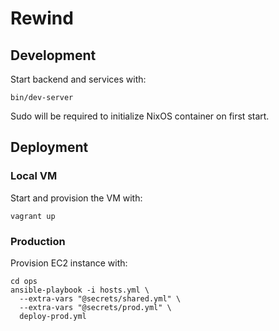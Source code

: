 # Rewind

## Development

Start backend and services with:

    bin/dev-server

Sudo will be required to initialize NixOS container on first start.

## Deployment

### Local VM

Start and provision the VM with:

    vagrant up

### Production

Provision EC2 instance with:

    cd ops
    ansible-playbook -i hosts.yml \
      --extra-vars "@secrets/shared.yml" \
      --extra-vars "@secrets/prod.yml" \
      deploy-prod.yml
